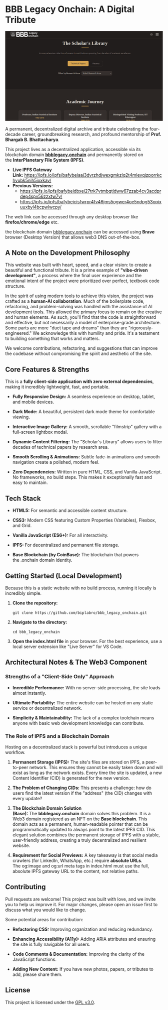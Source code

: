 # BBB Legacy Onchain: A Digital Tribute

![alt text](./site.png)



A permanent, decentralized digital archive and tribute celebrating the four-decade career, groundbreaking research, and profound mentorship of **Prof. Bhargab B. Bhattacharya**.

This project lives as a decentralized application, accessible via its blockchain domain **[bbblegacy.onchain](https://www.google.com/url?sa=E&q=https%3A%2F%2Fbbblegacy.onchain)** and permanently stored on the **InterPlanetary File System (IPFS)**.

- **Live IPFS Gateway Link:** https://ipfs.io/ipfs/bafybeiaaj3dvrzhdjwexgmkzlq2t4mlevqjzporrkchvubk5nih5ixxkay/
- **Previous Versions:**
  - https://ipfs.io/ipfs/bafybeidbxei27trk7vtmbqtldww67zzab4cv3acdprdep4spv56zzxtw7y/
  - https://ipfs.io/ipfs/bafybeicisfwrpr4fv46jms5ogwer4oe5ndpg53opixuuxbyl4bcpwlwcpy/

The web link can be accessed through any desktop browser like **firefox/chrome/edge** etc.

the blockchain domain [bbblegacy.onchain](bbblegacy.onchain) can be accessed using **Brave** browser (Desktop Version) that allows web3 DNS out-of-the-box. 

## A Note on the Development Philosophy

This website was built with heart, speed, and a clear vision: to create a beautiful and functional tribute. It is a prime example of **"vibe-driven development"**, a process where the final user experience and the emotional intent of the project were prioritized over perfect, textbook code structure. 

In the spirit of using modern tools to achieve this vision, the project was crafted as a **human-AI collaboration**. Much of the boilerplate code, refactoring, and problem-solving was handled with the assistance of AI development tools. This allowed the primary focus to remain on the creative and human elements. As such, you'll find that the code is straightforward and effective, but not necessarily a model of enterprise-grade architecture. Some parts are more "duct tape and dreams" than they are "rigorously-engineered." We acknowledge this with humility and pride. It's a testament to building something that works and matters. 

We welcome contributions, refactoring, and suggestions that can improve the codebase without compromising the spirit and aesthetic of the site.

## Core Features & Strengths

This is a **fully client-side application with zero external dependencies**, making it incredibly lightweight, fast, and portable.

- **Fully Responsive Design:** A seamless experience on desktop, tablet, and mobile devices.

- **Dark Mode:** A beautiful, persistent dark mode theme for comfortable viewing.

- **Interactive Image Gallery:** A smooth, scrollable "filmstrip" gallery with a full-screen lightbox modal.

- **Dynamic Content Filtering:** The "Scholar's Library" allows users to filter decades of technical papers by research area.

- **Smooth Scrolling & Animations:** Subtle fade-in animations and smooth navigation create a polished, modern feel.

- **Zero Dependencies:** Written in pure HTML, CSS, and Vanilla JavaScript. No frameworks, no build steps. This makes it exceptionally fast and easy to maintain.

## Tech Stack

- **HTML5:** For semantic and accessible content structure.

- **CSS3:** Modern CSS featuring Custom Properties (Variables), Flexbox, and Grid.

- **Vanilla JavaScript (ES6+):** For all interactivity.

- **IPFS:** For decentralized and permanent file storage.

- **Base Blockchain (by CoinBase):** The blockchain that powers the .onchain domain identity.

## Getting Started (Local Development)

Because this is a static website with no build process, running it locally is incredibly simple.

1. **Clone the repository:**
   
   ```
   git clone https://github.com/biplabro/bbb_legacy_onchain.git
   ```

2. **Navigate to the directory:**
   
   ```
   cd bbb_legacy_onchain
   ```

3. **Open the index.html file** in your browser. For the best experience, use a local server extension like "Live Server" for VS Code.

## Architectural Notes & The Web3 Component

### Strengths of a "Client-Side Only" Approach

- **Incredible Performance:** With no server-side processing, the site loads almost instantly.

- **Ultimate Portability:** The entire website can be hosted on any static service or decentralized network.

- **Simplicity & Maintainability:** The lack of a complex toolchain means anyone with basic web development knowledge can contribute.

### The Role of IPFS and a Blockchain Domain

Hosting on a decentralized stack is powerful but introduces a unique workflow.

1. **Permanent Storage (IPFS):** The site's files are stored on IPFS, a peer-to-peer network. This ensures they cannot be easily taken down and will exist as long as the network exists. Every time the site is updated, a new Content Identifier (CID) is generated for the new version.

2. **The Problem of Changing CIDs:** This presents a challenge: how do users find the latest version if the "address" (the CID) changes with every update?

3. **The Blockchain Domain Solution (Base):** The **bbblegacy.onchain** domain solves this problem. It is a Web3 domain registered as an NFT on the **Base blockchain**. This domain acts as a permanent, human-readable pointer that can be programmatically updated to always point to the latest IPFS CID. This elegant solution combines the permanent storage of IPFS with a stable, user-friendly address, creating a truly decentralized and resilient website.

4. **Requirement for Social Previews:** A key takeaway is that social media crawlers (for LinkedIn, WhatsApp, etc.) require **absolute URLs**. The og:image and og:url meta tags in index.html must use the full, absolute IPFS gateway URL to the content, not relative paths.

## Contributing

Pull requests are welcome! This project was built with love, and we invite you to help us improve it. For major changes, please open an issue first to discuss what you would like to change.

Some potential areas for contribution:

- **Refactoring CSS:** Improving organization and reducing redundancy.

- **Enhancing Accessibility (A11y):** Adding ARIA attributes and ensuring the site is fully navigable for all users.

- **Code Comments & Documentation:** Improving the clarity of the JavaScript functions.

- **Adding New Content:** If you have new photos, papers, or tributes to add, please share them.

## License

This project is licensed under the [GPL v3.0](https://github.com/biplabro/bbb_legacy_onchain/blob/main/LICENSE).
